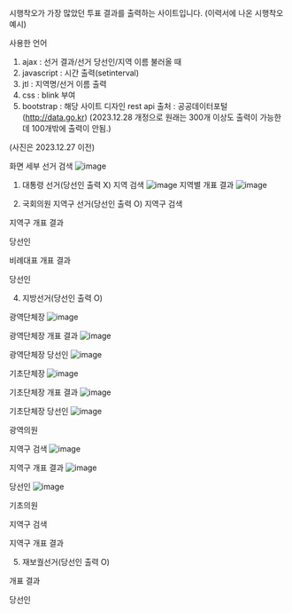 시행착오가 가장 많았던 투표 결과를 출력하는 사이트입니다. (이력서에 나온 시행착오 예시)

사용한 언어
1. ajax : 선거 결과/선거 당선인/지역 이름 불러올 때
2. javascript : 시간 출력(setinterval)
3. jtl : 지역명/선거 이름 출력
4. css : blink 부여
5. bootstrap : 해당 사이트 디자인
rest api 출처 : 공공데이터포털(http://data.go.kr)
(2023.12.28 개정으로 원래는 300개 이상도 출력이 가능한데 100개밖에 출력이 안됨.)

(사진은 2023.12.27 이전)

화면
세부 선거 검색
![image](https://github.com/jdi512/vote/assets/156891813/9a2e26bf-de7d-467e-a7c7-f519c8e3dee2)
1. 대통령 선거(당선인 출력 X)
지역 검색
![image](https://github.com/jdi512/vote/assets/156891813/af766959-890c-4e91-9770-dd37c2bd220d)
지역별 개표 결과
![image](https://github.com/jdi512/vote/assets/156891813/af2ad4d1-c952-456c-8be2-84956a72be77)

3. 국회의원 지역구 선거(당선인 출력 O)
지역구 검색

지역구 개표 결과

당선인

비례대표 개표 결과

당선인

4. 지방선거(당선인 출력 O)

광역단체장
![image](https://github.com/jdi512/vote/assets/156891813/03eac08b-6a21-4455-a33f-cd4286991d5b)

광역단체장 개표 결과
![image](https://github.com/jdi512/vote/assets/156891813/414fda12-1684-4843-be65-0ec6091159c7)

광역단체장 당선인
![image](https://github.com/jdi512/vote/assets/156891813/e99c6c08-ca53-4937-8cd1-015d83868d8b)

기초단체장
![image](https://github.com/jdi512/vote/assets/156891813/35d741cb-f389-4751-ba6d-175fb207f75e)

기초단체장 개표 결과
![image](https://github.com/jdi512/vote/assets/156891813/bada709b-8d8f-43f9-bbf8-99b5984c9f1d)

기초단체장 당선인
![image](https://github.com/jdi512/vote/assets/156891813/5431e8a7-7fc9-4fa8-b9bc-aeb58076be78)

광역의원

지역구 검색
![image](https://github.com/jdi512/vote/assets/156891813/270bdeea-1217-47a0-bf04-251360bd1f90)

지역구 개표 결과
![image](https://github.com/jdi512/vote/assets/156891813/cdda16eb-a362-4904-9924-d787bda70933)

당선인
![image](https://github.com/jdi512/vote/assets/156891813/570f082c-35f7-4806-80c6-3bc20e528639)


기초의원

지역구 검색

지역구 개표 결과

5. 재보궐선거(당선인 출력 O)

개표 결과

당선인

